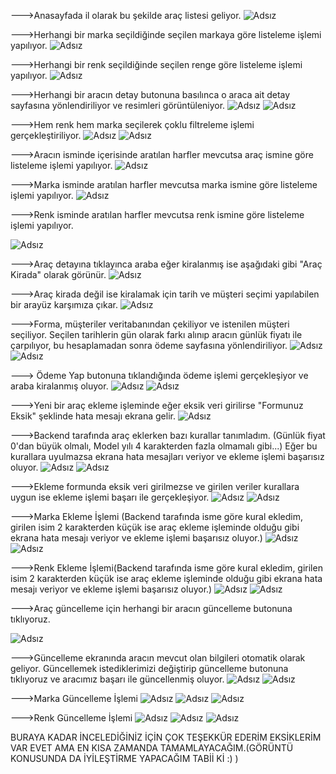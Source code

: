 --->Anasayfada il olarak bu şekilde araç listesi geliyor.
![Adsız](https://user-images.githubusercontent.com/41199747/114317520-22787100-9b11-11eb-97e6-61352d4ed0ce.png)

--->Herhangi bir marka seçildiğinde seçilen markaya göre listeleme işlemi yapılıyor.
![Adsız](https://user-images.githubusercontent.com/41199747/114317635-a6caf400-9b11-11eb-8c8f-a0dfb121f4d7.png)

--->Herhangi bir renk seçildiğinde seçilen renge göre listeleme işlemi yapılıyor.
![Adsız](https://user-images.githubusercontent.com/41199747/114317674-ec87bc80-9b11-11eb-86d7-b031abade2f3.png)

--->Herhangi bir aracın detay butonuna basılınca o araca ait detay sayfasına yönlendiriliyor ve resimleri görüntüleniyor.
![Adsız](https://user-images.githubusercontent.com/41199747/114317788-746dc680-9b12-11eb-91aa-aa6783873887.png)
![Adsız](https://user-images.githubusercontent.com/41199747/114317840-be56ac80-9b12-11eb-897f-fbde8d1440ff.png)

--->Hem renk hem marka seçilerek çoklu filtreleme işlemi gerçekleştiriliyor.
![Adsız](https://user-images.githubusercontent.com/41199747/114317936-2c02d880-9b13-11eb-8cb5-50f1afbf1426.png)
![Adsız](https://user-images.githubusercontent.com/41199747/114317969-52c10f00-9b13-11eb-979f-ea0303401b0e.png)

--->Aracın isminde içerisinde aratılan harfler mevcutsa araç ismine göre listeleme işlemi yapılıyor.
![Adsız](https://user-images.githubusercontent.com/41199747/114318099-1a6e0080-9b14-11eb-81c5-dd6fa4773af1.png)

--->Marka isminde  aratılan harfler mevcutsa marka ismine göre listeleme işlemi yapılıyor.
![Adsız](https://user-images.githubusercontent.com/41199747/114318162-6de04e80-9b14-11eb-81fc-e8e9b9ac0f7e.png)

--->Renk isminde  aratılan harfler mevcutsa renk ismine göre listeleme işlemi yapılıyor.

![Adsız](https://user-images.githubusercontent.com/41199747/114318200-a849eb80-9b14-11eb-9dc0-22bae4124295.png)

--->Araç detayına tıklayınca araba eğer kiralanmış ise aşağıdaki gibi "Araç Kirada" olarak görünür.
![Adsız](https://user-images.githubusercontent.com/41199747/114318431-8c931500-9b15-11eb-9bbd-ad7c656d4076.png)

--->Araç kirada değil ise kiralamak için tarih ve müşteri seçimi yapılabilen bir arayüz karşımıza çıkar.
![Adsız](https://user-images.githubusercontent.com/41199747/114318510-f9a6aa80-9b15-11eb-8d46-b552eee94c04.png)

--->Forma, müşteriler veritabanından çekiliyor ve istenilen müşteri seçiliyor. Seçilen tarihlerin gün olarak farkı alınıp aracın günlük fiyatı ile çarpılıyor, bu hesaplamadan sonra ödeme sayfasına yönlendiriliyor.
![Adsız](https://user-images.githubusercontent.com/41199747/114318673-cfa1b800-9b16-11eb-9d3d-aaf9bb167c19.png)
![Adsız](https://user-images.githubusercontent.com/41199747/114318902-ba795900-9b17-11eb-9c7a-9519df343b40.png)

---> Ödeme Yap butonuna tıklandığında ödeme işlemi gerçekleşiyor ve araba kiralanmış oluyor.
![Adsız](https://user-images.githubusercontent.com/41199747/114319000-31aeed00-9b18-11eb-8b20-35d385271e4a.png)
![Adsız](https://user-images.githubusercontent.com/41199747/114319040-6d49b700-9b18-11eb-97c0-793fc919b5cc.png)

--->Yeni bir araç ekleme işleminde eğer eksik veri girilirse "Formunuz Eksik" şeklinde hata mesajı ekrana gelir.
![Adsız](https://user-images.githubusercontent.com/41199747/114319221-3cb64d00-9b19-11eb-92f8-ec0ce14d4e1e.png)

--->Backend tarafında araç eklerken bazı kurallar tanımladım. (Günlük fiyat 0'dan büyük olmalı, Model yılı 4 karakterden fazla olmamalı gibi...) Eğer bu kurallara uyulmazsa ekrana hata mesajları veriyor ve ekleme işlemi başarısız oluyor.
![Adsız](https://user-images.githubusercontent.com/41199747/114319317-a0407a80-9b19-11eb-9852-d8230dbe4afe.png)
![Adsız](https://user-images.githubusercontent.com/41199747/114319379-ef86ab00-9b19-11eb-9d87-8172137b1e1f.png)

--->Ekleme formunda eksik veri girilmezse ve girilen veriler kurallara uygun ise ekleme işlemi başarı ile gerçekleşiyor.
![Adsız](https://user-images.githubusercontent.com/41199747/114319477-602dc780-9b1a-11eb-84dc-34c2d04fafd6.png)
![Adsız](https://user-images.githubusercontent.com/41199747/114319501-82274a00-9b1a-11eb-8921-bb9bb6fb3a48.png)

--->Marka Ekleme İşlemi  (Backend tarafında isme göre kural ekledim, girilen isim 2 karakterden küçük ise araç ekleme işleminde olduğu gibi ekrana hata mesajı veriyor ve ekleme işlemi başarısız oluyor.)
![Adsız](https://user-images.githubusercontent.com/41199747/114319564-b13dbb80-9b1a-11eb-9884-7e9f93f22739.png)
![Adsız](https://user-images.githubusercontent.com/41199747/114319593-c9add600-9b1a-11eb-92b4-610ba3caf4cb.png)

--->Renk Ekleme İşlemi(Backend tarafında isme göre kural ekledim, girilen isim 2 karakterden küçük ise araç ekleme işleminde olduğu gibi ekrana hata mesajı veriyor ve ekleme işlemi başarısız oluyor.)
![Adsız](https://user-images.githubusercontent.com/41199747/114319634-f235d000-9b1a-11eb-8282-1ef90886ef83.png)
![Adsız](https://user-images.githubusercontent.com/41199747/114319653-0679cd00-9b1b-11eb-993b-0f3aa8eb8470.png)

--->Araç güncelleme için herhangi bir aracın güncelleme butonuna tıklıyoruz.


![Adsız](https://user-images.githubusercontent.com/41199747/114319975-6f157980-9b1c-11eb-9fce-8433c33d6f1c.png)

--->Güncelleme ekranında aracın mevcut olan bilgileri otomatik olarak geliyor. Güncellemek istediklerimizi değiştirip güncelleme butonuna tıklıyoruz ve aracımız başarı ile güncellenmiş oluyor.
![Adsız](https://user-images.githubusercontent.com/41199747/114320017-9cfabe00-9b1c-11eb-881f-10c1da89e864.png)
![Adsız](https://user-images.githubusercontent.com/41199747/114320088-fa8f0a80-9b1c-11eb-9f57-99ecd910e27a.png)


--->Marka Güncelleme İşlemi
![Adsız](https://user-images.githubusercontent.com/41199747/114320146-31fdb700-9b1d-11eb-9342-63e3adc7093b.png)
![Adsız](https://user-images.githubusercontent.com/41199747/114320169-56f22a00-9b1d-11eb-9c07-90afd461beb0.png)
![Adsız](https://user-images.githubusercontent.com/41199747/114320184-6cffea80-9b1d-11eb-8512-95f1ee250acb.png)


--->Renk Güncelleme İşlemi
![Adsız](https://user-images.githubusercontent.com/41199747/114320224-a89ab480-9b1d-11eb-9337-f1dcba38560b.png)
![Adsız](https://user-images.githubusercontent.com/41199747/114320248-c0723880-9b1d-11eb-88e2-c764a0050843.png)
![Adsız](https://user-images.githubusercontent.com/41199747/114320264-d41d9f00-9b1d-11eb-813e-2dfb410e6c1c.png)



BURAYA KADAR İNCELEDİĞİNİZ İÇİN ÇOK TEŞEKKÜR EDERİM EKSİKLERİM VAR EVET AMA EN KISA ZAMANDA TAMAMLAYACAĞIM.(GÖRÜNTÜ KONUSUNDA DA İYİLEŞTİRME YAPACAĞIM TABİİ Kİ :) )









